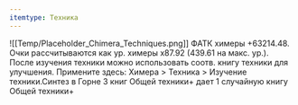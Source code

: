 ```yaml
---
itemtype: Техника
---
```

![[Temp/Placeholder_Chimera_Techniques.png]]
ФАТК химеры +63214.48. Очки рассчитываются как ур. химеры x87.92 (439.61 на макс. ур.). После изучения техники можно использовать соотв. книгу техники для улучшения. Примените здесь: Химера > Техника > Изучение техники.Синтез в Горне 3 книг Общей техники+ дает 1 случайную книгу Общей техники+
